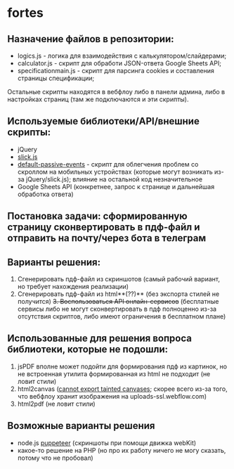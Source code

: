 # fortes
## Назначение файлов в репозитории:

* logics.js - логика для взаимодействия с калькулятором/слайдерами;
* calculator.js - скрипт для обработи JSON-ответа Google Sheets API;
* specificationmain.js - скрипт для парсинга cookies и составления страницы спецификации;

Остальные скрипты находятся в вебфлоу либо в панели админа, либо в настройках страниц (там же подключаются и эти скрипты).

## Используемые библиотеки/API/внешние скрипты:

* jQuery
* [slick.js](https://kenwheeler.github.io/slick/)
* [default-passive-events](https://unpkg.com/default-passive-events) - скрипт для облегчения проблем со скроллом на мобильных устройствах (которые могут возникать из-за jQuery/slick.js); влияние на остальной код незначительное
* Google Sheets API (конкретнее, запрос к странице и дальнейшая обработка ответа)

## Постановка задачи: сформированную страницу сконвертировать в пдф-файл и отправить на почту/через бота в телеграм
## Варианты решения:
1. Сгенерировать пдф-файл из скриншотов (самый рабочий вариант, но требует нахождения реализации)
2. Сгенерировать пдф-файл из html**(??)** (без экспорта стилей не получится)
~~3. Воспользоваться API онлайн-сервисов~~ (бесплатные сервисы либо не могут сконвертировать в пдф полноценно из-за отсутствия скриптов, либо имеют ограничения в бесплатном плане)

## Использованные для решения вопроса библиотеки, которые не подошли:

1. jsPDF вполне может подойти для формирования пдф из картинок, но не встроенная утилита формированная из html не подходит (не ловит стили)
2. html2canvas ([cannot export tainted canvases](https://developer.mozilla.org/en-US/docs/Web/HTML/CORS_enabled_image); скорее всего из-за того, что вебфлоу хранит изображения на uploads-ssl.webflow.com)
3. html2pdf (не ловит стили)

## Возможные варианты решения

* node.js [puppeteer](https://github.com/puppeteer/puppeteer) (скриншоты при помощи движка webKit)
* какое-то решение на PHP (но про их работу ничего не могу сказать, потому что не пробовал)

